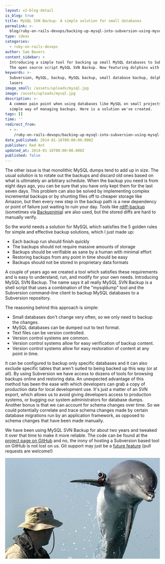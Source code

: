 ```yaml
---
layout: v2-blog-detail
is_blog: true
title: MySQL SVN Backup- A simple solution for small databases
permalink: >-
  blog/ruby-on-rails-devops/backing-up-mysql-into-subversion-using-mysql-svn-backup/
type: ideas
categories:
  - ruby-on-rails-devops
author: Sam Bauers
content_sidebar: >
  Introducing a simple tool for backing up small MySQL databases to Subversion.
  The open source script MySQL SVN Backup. Now featuring dolphins with lasers.
keywords: >-
  Subversion, MySQL, backup, MySQL backup, small database backup, dolphin with
  lasers
image_small: /assets/uploads/mysql.jpg
image: /assets/uploads/mysql.jpg
description: >-
  A common pain point when using databases like MySQL on small projects is a
  simple way of managing backups. Here is a solution we've created.
tags: []
time: ''
redirect_from:
  - >-
    /ruby-on-rails-devops/backing-up-mysql-into-subversion-using-mysql-svn-backup/
date_published: 2014-01-16T00:00:00.000Z
publisher: Red Ant
updated_at: 2014-01-16T00:00:00.000Z
published: false
---
```


The other issue is that monolithic MySQL dumps tend to add up in size. The usual solution is to rotate out the backups and discard old ones based on what is ultimately an arbitrary schedule. When the backup you need is from eight days ago, you can be sure that you have only kept them for the last seven days. This problem can also be solved by implementing complex incremental backups or by shunting files off to cheaper storage like Amazon, but then every new step in the backup path is a new dependency or point of failure just waiting to ruin your day. Tools like [rdiff-backup](http://www.nongnu.org/rdiff-backup/) (sometimes via [Backupninja](https://labs.riseup.net/code/projects/backupninja)) are also used, but the stored diffs are hard to manually verify.

So the world needs a solution for MySQL which satisfies the 5 golden rules for simple and effective backup solutions, which I just made up:

* Each backup run should finish quickly
* The backups should not require massive amounts of storage
* Backups should be verifiable as sane by a human with minimal effort
* Restoring backups from any point in time should be easy
* Backups should not be stored in proprietary data formats

A couple of years ago we created a tool which satisfies these requirements and is easy to understand, run, and modify for your own needs. Introducing MySQL SVN Backup. The name says it all really MySQL SVN Backup is a shell script that uses a combination of the "mysqldump" tool and the Subversion command-line client to backup MySQL databases to a Subversion repository.

The reasoning behind this approach is simple:

* Small databases don't change very often, so we only need to backup the changes.
* MySQL databases can be dumped out to text format.
* Text files can be version controlled.
* Version control systems are common.
* Version control systems allow for easy verification of backup content.
* Version control systems allow for easy restoration of content at any point in time.

It can be configured to backup only specific databases and it can also exclude specific tables that aren't suited to being backed up this way (or at all). By using Subversion we have access to dozens of tools for browsing backups online and restoring data. An unexpected advantage of this method has been the ease with which developers can grab a copy of production data for local development use. It's just a matter of an SVN export, which allows us to avoid giving developers access to production systems, or bugging our system administrators for database dumps. Another bonus is that we can account for schema changes over time. So we could potentially correlate and trace schema changes made by certain database migrations run by an application framework, as opposed to schema changes that have been made manually.

We have been using MySQL SVN Backup for about two years and tweaked it over that time to make it more reliable. The code can be found at the [project page on GitHub](https://github.com/red-ant/mysql-svn-backup) and no, the irony of hosting a Subversion based tool on GitHub is not lost on us. Git support may just be a [future feature](https://github.com/red-ant/mysql-svn-backup/issues/1) (pull requests are welcome!)

![Dolphins with lasers](/assets/uploads/2014/dolphins-with-lasers.jpg)
